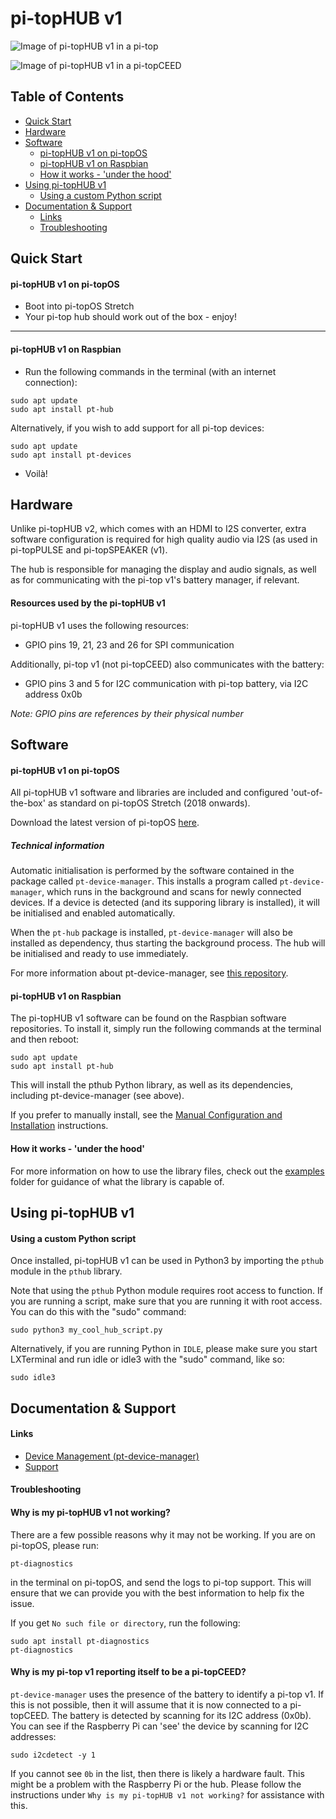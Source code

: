 # pi-topHUB v1

![Image of pi-topHUB v1 in a pi-top](
https://static.pi-top.com/images/v1-hub-pi-top.png "Image of pi-topHUB v1 in a pi-top")

![Image of pi-topHUB v1 in a pi-topCEED](
https://static.pi-top.com/images/v1-hub-pi-topceed.png "Image of pi-topHUB v1 in a pi-topCEED")

## Table of Contents
* [Quick Start](#quick-start)
* [Hardware](#hardware)
* [Software](#software)
    * [pi-topHUB v1 on pi-topOS](#software-pt-os)
    * [pi-topHUB v1 on Raspbian](#software-raspbian)
    * [How it works - 'under the hood'](#software-how-it-works)
* [Using pi-topHUB v1](#using)
    * [Using a custom Python script](#using-script)
* [Documentation & Support](#support)
    * [Links](#support-links)
    * [Troubleshooting](#support-troubleshooting)

## <a name="quick-start"></a> Quick Start
#### pi-topHUB v1 on pi-topOS
* Boot into pi-topOS Stretch
* Your pi-top hub should work out of the box - enjoy!

---

#### pi-topHUB v1 on Raspbian
* Run the following commands in the terminal (with an internet connection):

```
sudo apt update
sudo apt install pt-hub
```

Alternatively, if you wish to add support for all pi-top devices:

```
sudo apt update
sudo apt install pt-devices
```

* Voilà!

## <a name="hardware"></a> Hardware

Unlike pi-topHUB v2, which comes with an HDMI to I2S converter, extra software configuration is required for high quality audio via I2S (as used in pi-topPULSE and pi-topSPEAKER (v1).

The hub is responsible for managing the display and audio signals, as well as for communicating with the pi-top v1's battery manager, if relevant.

#### Resources used by the pi-topHUB v1

pi-topHUB v1 uses the following resources:

* GPIO pins 19, 21, 23 and 26 for SPI communication

Additionally, pi-top v1 (not pi-topCEED) also communicates with the battery:

* GPIO pins 3 and 5 for I2C communication with pi-top battery, via I2C address 0x0b

_Note: GPIO pins are references by their physical number_


## <a name="software"></a> Software
#### <a name="software-pt-os"></a> pi-topHUB v1 on pi-topOS

All pi-topHUB v1 software and libraries are included and configured 'out-of-the-box' as standard on pi-topOS Stretch (2018 onwards).

Download the latest version of pi-topOS [here](https://pi-top.com/products/os#download).

##### Technical information
Automatic initialisation is performed by the software contained in the package called `pt-device-manager`. This installs a program called `pt-device-manager`, which runs in the background and scans for newly connected devices. If a device is detected (and its supporing library is installed), it will be initialised and enabled automatically.

When the `pt-hub` package is installed, `pt-device-manager` will also be installed as dependency, thus starting the background process. The hub will be initialised and ready to use immediately.

For more information about pt-device-manager, see [this repository](https://github.com/pi-top/Device-Management).

#### <a name="software-raspbian"></a> pi-topHUB v1 on Raspbian
The pi-topHUB v1 software can be found on the Raspbian software repositories. To install it, simply run the following commands at the terminal and then reboot:


```
sudo apt update
sudo apt install pt-hub
```

This will install the pthub Python library, as well as its dependencies, including pt-device-manager (see above).

If you prefer to manually install, see the [Manual Configuration and Installation](https://github.com/pi-top/pi-topHUB-v1/blob/master/manual-install/manual-configuration.md) instructions.

#### <a name="software-how-it-works"></a> How it works - 'under the hood'
For more information on how to use the library files, check out the [examples](https://github.com/pi-top/pi-topHUB-v1/tree/master/examples) folder for guidance of what the library is capable of.

## <a name="using"></a> Using pi-topHUB v1

#### <a name="using-script"></a> Using a custom Python script

Once installed, pi-topHUB v1 can be used in Python3 by importing the `pthub` module in the `pthub` library.

Note that using the `pthub` Python module requires root access to function. If you are running a script, make sure that you are running it with root access. You can do this with the "sudo" command:

    sudo python3 my_cool_hub_script.py

Alternatively, if you are running Python in `IDLE`, please make sure you start LXTerminal and run idle or idle3 with the "sudo" command, like so:

    sudo idle3

## <a name="support"></a> Documentation & Support
#### <a name="support-links"></a> Links
* [Device Management (pt-device-manager)](https://github.com/pi-top/Device-Management)
* [Support](https://support.pi-top.com/)

#### <a name="support-troubleshooting"></a> Troubleshooting
#### Why is my pi-topHUB v1 not working?

There are a few possible reasons why it may not be working. If you are on pi-topOS, please run:

    pt-diagnostics

in the terminal on pi-topOS, and send the logs to pi-top support. This will ensure that we can provide you with the best information to help fix the issue.

If you get `No such file or directory`, run the following:

    sudo apt install pt-diagnostics
    pt-diagnostics

#### Why is my pi-top v1 reporting itself to be a pi-topCEED?

`pt-device-manager` uses the presence of the battery to identify a pi-top v1.
If this is not possible, then it will assume that it is now connected to a pi-topCEED.
The battery is detected by scanning for its I2C address (0x0b). You can see if the Raspberry Pi can 'see' the device by scanning for I2C addresses:

    sudo i2cdetect -y 1

If you cannot see `0b` in the list, then there is likely a hardware fault. This might be a problem with the Raspberry Pi or the hub. Please follow the instructions under `Why is my pi-topHUB v1 not working?` for assistance with this.